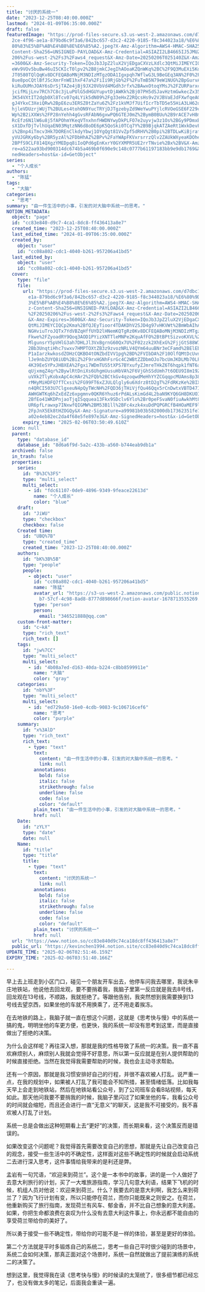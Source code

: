 ```yaml
---
title: "讨厌的系统一"
date: "2023-12-25T08:40:00.000Z"
lastmod: "2024-01-09T06:35:00.000Z"
draft: false
featuredImage: "https://prod-files-secure.s3.us-west-2.amazonaws.com/d7dbc101-8\
  2ce-4f96-ae1a-879bd6c9f3a6/842bc657-d3c2-4220-9185-f8c344023a18/%E6%80%9D%E8%\
  80%83%E5%BF%AB%E4%B8%8E%E6%85%A2.jpeg?X-Amz-Algorithm=AWS4-HMAC-SHA256&X-Amz-\
  Content-Sha256=UNSIGNED-PAYLOAD&X-Amz-Credential=ASIAZI2LB4665IJ5JMUZ%2F20250\
  206%2Fus-west-2%2Fs3%2Faws4_request&X-Amz-Date=20250206T025140Z&X-Amz-Expires\
  =3600&X-Amz-Security-Token=IQoJb3JpZ2luX2VjEDgaCXVzLXdlc3QtMiJIMEYCIQCP9X9U8n\
  eWv9VOv5buBw46uI5CKIcT0lpv2%2B8jmkCJegIhAOoaKZQnWKq%2BC%2F9Q3MuEXi5Ko84w5SrQL\
  JT0580TQlQqKv8DCFEQABoMNjM3NDIzMTgzODA1Igxpqh7WflwG3L9BeGEq3AN%2F0%2Fsew4K1zB\
  8ue8poCQtlBfJScXmrFnWE1hxF47a%2FiIi9RjGb%2F%2FuTmB5N79eW1NUG%2BpGurvA1MT3x9pd\
  kiRuOUMnJOAY6sDrSjTAZe4jBj9JX20VbVd4MGdh3rfx%2BAwxOtoqYMsJ%2FZURParxc2U598Ll9\
  jcifMijLnv7RCh7C8c3jLuPUlG5dHGUYupvtDjAWKk%2Bj07PH5dSJavHztmGwkecZx35ZZ8rRFd3\
  3K54VXtIT2dgb0Xl8Tcv07q4LYik5dN09%2Fg33eHxZ2RQcsHs9v2VJBVaEJdFXwfqeAGe4UJ4ynu\
  gJ4YkxC3XeiQRw%2BpE6zu3ERSZ0tZaYu6Z%2Fz1kVMJf7UifIcrTbTD5e55HiA3LH62qfKQFWhlF\
  hjleVDUzrjWUjT%2BULes4tohON9YucTRYjDJTgzebyZd9WeYwuPYjlcRVOeGSE6F229cM%2FOrKp\
  Wp%2B2iXXWs%2FP28nYehh4gGvsRFAbN6gxwPQ6GTEJ0mZ%2BymB0BUu%2B9rACE7vH8mURuniWXG\
  RcEfz6N1lW6u8j5fAPOhmYKeqVTnxhnfHWDNYwyDkPLFO7e2uyvjw3z1Os%2BGy9PDmxBesD9gdmQ\
  sX1DxfDjTvlhUqaEN03MqtzNN6d8oDE6pK5QoSki0TCq7Y%2B9BjqkATZAeRt1WxkDevFBUNbi5B0\
  i%2Bnp4iTmcv3Hk7DOREnClkdyYbwj1OYgQgt81VvZpf5dRHV%2B0pi%2BTDLwKiBjraf1KtYk4b3\
  yVUJGRKy6by%2BR5yzAl%2FDbHhAZ%2BPv%2FaYWApFKVxrsrrzQlv2ZAUkWXyeaKDOheH4u7z0N%\
  2BPfS9CLF814QXgzYMEDpq8iIoQPd6gEnKxrY0GYXMPR5UE2rrTNvie%2Bx%2BV&X-Amz-Signatu\
  re=a522aa93bd900314dc674b5a469b0f690e9c148c0777b61197183bb9e9db1769&X-Amz-Sig\
  nedHeaders=host&x-id=GetObject"
series:
  - "个人成长"
authors:
  - "陈猛"
tags:
  - "大脑"
categories:
  - "思考"
summary: "由一件生活中的小事，引发的对大脑中系统一的思考。"
NOTION_METADATA:
  object: "page"
  id: "cc83e840-d9c7-4ca1-8dc8-ff436413a8e7"
  created_time: "2023-12-25T08:40:00.000Z"
  last_edited_time: "2024-01-09T06:35:00.000Z"
  created_by:
    object: "user"
    id: "cc08a802-cdc1-4040-b261-957206a41bd5"
  last_edited_by:
    object: "user"
    id: "cc08a802-cdc1-4040-b261-957206a41bd5"
  cover:
    type: "file"
    file:
      url: "https://prod-files-secure.s3.us-west-2.amazonaws.com/d7dbc101-82ce-4f96-a\
        e1a-879bd6c9f3a6/842bc657-d3c2-4220-9185-f8c344023a18/%E6%80%9D%E8%80%8\
        3%E5%BF%AB%E4%B8%8E%E6%85%A2.jpeg?X-Amz-Algorithm=AWS4-HMAC-SHA256&X-Am\
        z-Content-Sha256=UNSIGNED-PAYLOAD&X-Amz-Credential=ASIAZI2LB4667NDEPDPF\
        %2F20250206%2Fus-west-2%2Fs3%2Faws4_request&X-Amz-Date=20250206T025049Z\
        &X-Amz-Expires=3600&X-Amz-Security-Token=IQoJb3JpZ2luX2VjEDgaCXVzLXdlc3\
        QtMiJIMEYCIQCp2Kma%2BfQJEyTioor4TDAKDhV2SJD4g97vHKVWt%2BmWbAIhAPy%2B%2B\
        NGHviuTroJQTx7YdVBZqHffUYD2lHNemKQTgRz0Kv8DCFEQABoMNjM3NDIzMTgzODA1Igy1\
        Fkwe%2FZyoadRY9Qoq3AOD1PYizXNTTleMNPe2KquAfFO%2BtBPtSizvoKXVL%2FjjjB9bR\
        MlgunsrY5pVHlG3ah7DHLJl3VxBgrnG60Qx7U%2F02zzk2XhExG%2FjjGtS88W743I%2Fk%\
        2Bb3UnqtiHhc7swxv7HMPTOXtZB3z9zvozNRLV4QYm64uuBNr3eCFamd%2BElEbfOVemM3B\
        P1aIarzkwkosdZOHzCQKBO4tONZbdIVV1pg%2BD%2FVIbDA%2F10OlfQMtDcUvnnLrcwHHM\
        lJe9nbZUYQ8iUD%2BiZ%2F9rxHGNhFsrGc4C2WBtZZDbmOJo7bcUmJKDLMb70LFpLr7b386\
        4K39EeSYPxJHBXEA%2Fgxi7WDmTUS5tXPS7BYxufyZJmreTHkZ6T6hqpk1fNT6a9EVxQca7\
        qUjxmqZ4qr%2BywlRtDniXs6UhgmUusuHbVA%2F6VjGhSSdUmh7t6OEU9I8m19ZBnEw8gzw\
        uVXk2TlyKobxApC4cHAr2%2FQb%2BCtkGv4qzoqwdMeHhYYZCGqqpcMUAms8p38PI6p45Of\
        rMHyMiHDFQ7fTCxsi%2FG99FT6xZJULQlgly6u6Xdrz8tD2gT%2FdRKzKe%2BIXjAKq6dB9\
        n4QRCI503U7ClgxeuN4pQyTWcNH%2FQD36jTHiVjfQu46Qqx5rCnDwtxVBTD47I%2B9Bjqk\
        AWHGWTKq6hZxEdZz6xpgmnv0QKR6Yhuz6rPdALsKimGd4L2baN9KYQ6GH8DKUOIXeuZAAJ%\
        2BfEo41WKDPnjaoTjqISqquea13Fkx9SDclv6Ylo%2Br0peFSvaN0fiuAwkhMt88G6AGpzF\
        UR6pfLrawxp7INxwfQIGMW%2BM53B1ll%2BFc4xzk4xuDdPQPGRCfB4HOaMEF9lHgMDtKY%\
        2FpJnX5Ek8tHZOGQy&X-Amz-Signature=a99981b03b582000db17362351fe73c1b2707\
        a02e4eb82ec2da4f68e5fe897e3&X-Amz-SignedHeaders=host&x-id=GetObject"
      expiry_time: "2025-02-06T03:50:49.610Z"
  icon: null
  parent:
    type: "database_id"
    database_id: "8d6a6f9d-5a2c-433b-a560-b744eab9db1a"
  archived: false
  in_trash: false
  properties:
    series:
      id: "B%3C%3FS"
      type: "multi_select"
      multi_select:
        - id: "fdc61107-0de9-4896-9349-9feace22613d"
          name: "个人成长"
          color: "blue"
    draft:
      id: "JiWU"
      type: "checkbox"
      checkbox: false
    Created time:
      id: "UBQ%7B"
      type: "created_time"
      created_time: "2023-12-25T08:40:00.000Z"
    authors:
      id: "bK%3B%5B"
      type: "people"
      people:
        - object: "user"
          id: "cc08a802-cdc1-4040-b261-957206a41bd5"
          name: "陈猛"
          avatar_url: "https://s3-us-west-2.amazonaws.com/public.notion-static.com/775523\
            b7-57cf-4c98-8ad8-8777d898666f/notion-avatar-1678713535269.png"
          type: "person"
          person:
            email: "346521888@qq.com"
    custom-front-matter:
      id: "c~kA"
      type: "rich_text"
      rich_text: []
    tags:
      id: "jw%7CC"
      type: "multi_select"
      multi_select:
        - id: "4b08a7ed-d163-40da-b224-c8bb8599911e"
          name: "大脑"
          color: "gray"
    categories:
      id: "nbY%3F"
      type: "multi_select"
      multi_select:
        - id: "ed729a50-16e0-4cdb-9083-9c106716cef6"
          name: "思考"
          color: "purple"
    summary:
      id: "x%3AlD"
      type: "rich_text"
      rich_text:
        - type: "text"
          text:
            content: "由一件生活中的小事，引发的对大脑中系统一的思考。"
            link: null
          annotations:
            bold: false
            italic: false
            strikethrough: false
            underline: false
            code: false
            color: "default"
          plain_text: "由一件生活中的小事，引发的对大脑中系统一的思考。"
          href: null
    Date:
      id: "zYLY"
      type: "date"
      date: null
    Name:
      id: "title"
      type: "title"
      title:
        - type: "text"
          text:
            content: "讨厌的系统一"
            link: null
          annotations:
            bold: false
            italic: false
            strikethrough: false
            underline: false
            code: false
            color: "default"
          plain_text: "讨厌的系统一"
          href: null
  url: "https://www.notion.so/cc83e840d9c74ca18dc8ff436413a8e7"
  public_url: "https://kevinchen1994.notion.site/cc83e840d9c74ca18dc8ff436413a8e7"
UPDATE_TIME: "2025-02-06T02:51:46.159Z"
EXPIRY_TIME: "2025-02-06T03:51:40.166Z"

---
```

<link rel="stylesheet" href="https://cdn.jsdelivr.net/npm/katex@0.16.2/dist/katex.min.css" integrity="sha384-bYdxxUwYipFNohQlHt0bjN/LCpueqWz13HufFEV1SUatKs1cm4L6fFgCi1jT643X" crossorigin="anonymous">


早上去上班走到小区门口，碰见一个朋友开车出去，他停车问我去哪里，我说朱辛庄地铁站，他说他去回龙观，要不要捎着我，我脑子里第一反应就是我去8号线，回龙观在13号线，不顺路，我就拒绝了。等跟他告别，我突然想到我需要换到13号线去望京西，如果坐他的车就不用换乘了，还不用走着挨冻。


在去地铁的路上，我脑子就一直在想这个问题，这就是《思考快与慢》中的系统一搞的鬼，明明坐他的车更方便，也更快，我的系统一却没有思考到这里，而是直接做出了拒绝的决策。


为什么会这样呢？再往深入想，那就是我的性格导致了系统一的决策。我一直不喜欢麻烦别人，麻烦别人我就会觉得不好意思，所以第一反应就是在别人提供帮助的时候直接拒绝。当然在我觉得我需要帮助的时候，我也会主动寻求帮助。


还有一个原因，那就是我习惯安排好自己的行程，并很不喜欢被人打乱。说严重一点，在我的规划中，如果被人打乱了我可能会不知所措，甚至情绪低落。比如我每天早上会走到地铁站，然后在地铁站看公众号，到了公司班车会看B站视频，每天如此。那天他问我要不要捎我的时候，我脑子里闪过了如果坐他的车，我看公众号的时间就会缩短，而且还会进行一直“无意义”的聊天，这是我不可接受的，我不喜欢被人打乱了计划。


系统一总是会做出这种短期看上去“更好”的决策，而长期来看，这个决策反而是错误的。


如果改变这个问题呢？我觉得首先需要改变自己的思想，那就是先让自己改变自己的观念，接受一些生活中的不确定性，这样面对这些不确定性的时候就会启动系统二去进行深入思考，这件事情给我带来的是利还是弊。


孟岩有一句咒语，“欢迎来到荷兰”。这个是一本书中的故事，讲的是一个人做好了去意大利旅行的计划，买了一大堆旅游指南，学习几句意大利语，结果下飞机的时候，机组人员对他说：欢迎来到荷兰。什么？我要去的是意大利啊，我怎么来到荷兰了？因为飞行计划有变，所以只能停在荷兰，而你只能既来之则安之。在荷兰，他重新购买了旅行指南，发现荷兰有风车、郁金香，并不比自己想象的意大利差。如果，你把生命都浪费在哀叹为什么没有去意大利这件事上，你永远都不能自由的享受荷兰带给你的美好了。


所以勇于接受一些不确定性，带给你的可能不是一样的体验，甚至是更好的体验。


第二个方法就是平时多锻炼自己的系统二，思考一些自己平时很少碰到的场景中，系统二会如何决策，那真正面对这个场景时，系统一自然就做出了提前演练的系统二的决策了。


想到这里，我觉得我在读《思考快与慢》的时候读的太笼统了，很多细节都已经忘了，也没有做太多的笔记，后面我会重读一遍。

